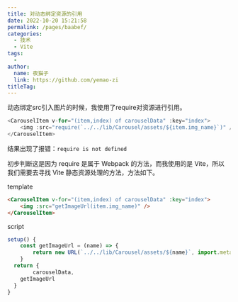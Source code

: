 ```yaml
---
title: 对动态绑定资源的引用
date: 2022-10-20 15:21:58
permalink: /pages/baabef/
categories:
  - 技术
  - Vite
tags:
  - 
author: 
  name: 夜猫子
  link: https://github.com/yemao-zi
titleTag: 
---
```

动态绑定src引入图片的时候，我使用了require对资源进行引用。

```js
<CarouselItem v-for="(item,index) of carouselData" :key="index">
    <img :src="require(`../../lib/Carousel/assets/${item.img_name}`)" />
</CarouselItem>
```

结果出现了报错：`require is not defined`

初步判断这是因为 require 是属于 Webpack 的方法，而我使用的是 Vite，所以我们需要去寻找 Vite 静态资源处理的方法，方法如下。

template

```html
<CarouselItem v-for="(item,index) of carouselData" :key="index">
    <img :src="getImageUrl(item.img_name)" />
</CarouselItem>
```

script

```js
setup() {
    const getImageUrl = (name) => {
        return new URL(`../../lib/Carousel/assets/${name}`, import.meta.url).href
    }
  return {
        carouselData,
    getImageUrl
  }
}
```